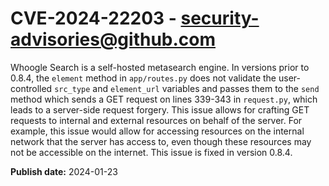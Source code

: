 # CVE-2024-22203 - security-advisories@github.com

Whoogle Search is a self-hosted metasearch engine. In versions prior to 0.8.4, the `element` method in `app/routes.py` does not validate the user-controlled `src_type` and `element_url` variables and passes them to the `send` method which sends a GET request on lines 339-343 in `request.py`, which leads to a server-side request forgery. This issue allows for crafting GET requests to internal and external resources on behalf of the server. For example, this issue would allow for accessing resources on the internal network that the server has access to, even though these resources may not be accessible on the internet. This issue is fixed in version 0.8.4.

**Publish date:** 2024-01-23
